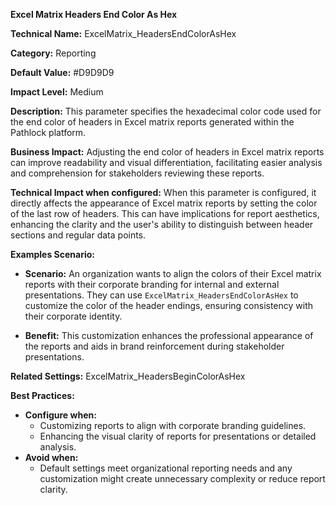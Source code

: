 **Excel Matrix Headers End Color As Hex**

**Technical Name:** ExcelMatrix_HeadersEndColorAsHex

**Category:** Reporting

**Default Value:** #D9D9D9

**Impact Level:** Medium

**Description:** This parameter specifies the hexadecimal color code used for the end color of headers in Excel matrix reports generated within the Pathlock platform.

**Business Impact:** Adjusting the end color of headers in Excel matrix reports can improve readability and visual differentiation, facilitating easier analysis and comprehension for stakeholders reviewing these reports.

**Technical Impact when configured:** When this parameter is configured, it directly affects the appearance of Excel matrix reports by setting the color of the last row of headers. This can have implications for report aesthetics, enhancing the clarity and the user's ability to distinguish between header sections and regular data points.

**Examples Scenario:** 

- **Scenario:** An organization wants to align the colors of their Excel matrix reports with their corporate branding for internal and external presentations. They can use `ExcelMatrix_HeadersEndColorAsHex` to customize the color of the header endings, ensuring consistency with their corporate identity.
  
- **Benefit:** This customization enhances the professional appearance of the reports and aids in brand reinforcement during stakeholder presentations.

**Related Settings:** ExcelMatrix_HeadersBeginColorAsHex

**Best Practices:** 
- **Configure when:** 
  - Customizing reports to align with corporate branding guidelines.
  - Enhancing the visual clarity of reports for presentations or detailed analysis.
- **Avoid when:**
  - Default settings meet organizational reporting needs and any customization might create unnecessary complexity or reduce report clarity.